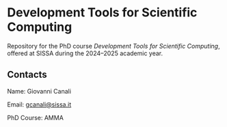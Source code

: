 # Development Tools for Scientific Computing

Repository for the PhD course _Development Tools for Scientific Computing_,
offered at SISSA during the 2024–2025 academic year.


## Contacts
Name: Giovanni Canali

Email: gcanali@sissa.it

PhD Course: AMMA